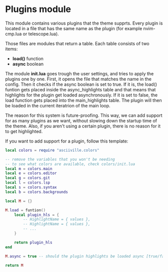 # Plugins module

This module contains various plugins that the theme supprts.
Every plugin is located in a file that has the same name as the plugin
(for example nvim-cmp.lua or telescope.lua).


Those files are modules that return a table. 
Each table consists of two items:
+ **load()** function
+ **async** boolean


The module **init.lua** goes trough the user settings,
and tries to apply the plugins one by one.
First, it opens the file that matches the name in the config.
Then it checks if the async boolean is set to true.
If it is, the load() funtion gets placed inside the async_highlights table
and that means that highlights for the plugin get loaded asynchronously.
If it is set to false, the load function gets placed into the main_highlights table.
The plugin will then be loaded in the current iteratrion of the main loop.


The reason for this system is future-proofing.
This way, we can add support for as many plugins as we want,
without slowing down the startup time of the theme.
Also, if you aren't using a certain plugin,
there is no reason for it to get highlighted.


If you want to add support for a plugin, follow this template:
```lua
local colors = require "asciiville.colors"

-- remove the variables that you won't be needing
-- to see what colors are available, check colors/init.lua
local m = colors.main
local e = colors.editor
local g = colors.git
local l = colors.lsp
local s = colors.syntax
local b = colors.backgrounds

local M = {}

M.load = funtion()
    local plugin_hls = {
        -- HighlightName = { values },
        -- HighlightName = { values },
        -- ...
    }

    return plugin_hls
end

M.async = true -- should the plugin highlights be loaded async [true/false]

return M
```

